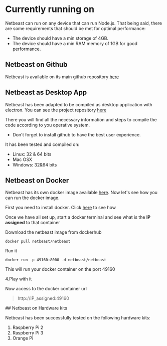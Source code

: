 # Currently running on

Netbeast can run on any device that can run Node.js. That being said, there are some requirements that should be met for optimal performance:

* The device should have a min storage of 4GB.
* The device should have a min RAM memory of 1GB for good performance.

## Netbeast on Github

Netbeast is available on its main github repository [here](https://github.com/netbeast/dashboard)

## Netbeast as Desktop App

Netbeast has been adapted to be compiled as desktop application with electron. 
You can see the project repository [here](https://github.com/netbeast/dashboard/tree/electron)

There you will find all the necessary information and steps to compile the code according to you operative system.

- Don't forget to install github to have the best user experience.


It has been tested and compiled on: 

- Linux: 32 & 64 bits
- Mac OSX
- Windows: 32&64 bits

## Netbeast on Docker

Netbeast has its own docker image available [here](https://hub.docker.com/r/netbeast/netbeast/). Now let's see how you can run the docker image.

First you need to install docker. Click [here](https://docs.docker.com/engine/installation/) to see how


Once we have all set up, start a docker terminal and see what is the **IP assigned** to that container

Download the netbeast image from dockerhub

```
docker pull netbeast/netbeast
```

Run it

```
docker run -p 49160:8000 -d netbeast/netbeast
```

This will run your docker container on the port 49160

4.Play with it

Now access to the docker container url

>http://IP_assigned:49160

## Netbeast on Hardware kits

Netbeast has been successfully tested on the following hardware kits:

1. Raspberry Pi 2
2. Raspberry Pi 3
3. Orange Pi

